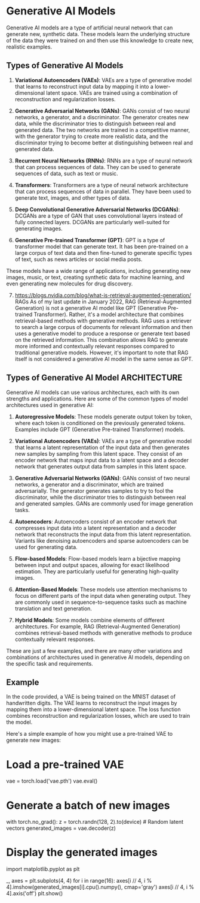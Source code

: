 # Generative AI Models

Generative AI models are a type of artificial neural network that can generate new, synthetic data. These models learn the underlying structure of the data they were trained on and then use this knowledge to create new, realistic examples.

## Types of Generative AI Models

1. **Variational Autoencoders (VAEs)**: VAEs are a type of generative model that learns to reconstruct input data by mapping it into a lower-dimensional latent space. VAEs are trained using a combination of reconstruction and regularization losses.

2. **Generative Adversarial Networks (GANs)**: GANs consist of two neural networks, a generator, and a discriminator. The generator creates new data, while the discriminator tries to distinguish between real and generated data. The two networks are trained in a competitive manner, with the generator trying to create more realistic data, and the discriminator trying to become better at distinguishing between real and generated data.

3. **Recurrent Neural Networks (RNNs)**: RNNs are a type of neural network that can process sequences of data. They can be used to generate sequences of data, such as text or music.

4. **Transformers**: Transformers are a type of neural network architecture that can process sequences of data in parallel. They have been used to generate text, images, and other types of data.

5. **Deep Convolutional Generative Adversarial Networks (DCGANs)**: DCGANs are a type of GAN that uses convolutional layers instead of fully connected layers. DCGANs are particularly well-suited for generating images.

6. **Generative Pre-trained Transformer (GPT)**: GPT is a type of transformer model that can generate text. It has been pre-trained on a large corpus of text data and then fine-tuned to generate specific types of text, such as news articles or social media posts.

These models have a wide range of applications, including generating new images, music, or text, creating synthetic data for machine learning, and even generating new molecules for drug discovery.

7. https://blogs.nvidia.com/blog/what-is-retrieval-augmented-generation/ RAGs
As of my last update in January 2022, RAG (Retrieval-Augmented Generation) is not a generative AI model like GPT (Generative Pre-trained Transformer). Rather, it's a model architecture that combines retrieval-based methods with generative methods. RAG uses a retriever to search a large corpus of documents for relevant information and then uses a generative model to produce a response or generate text based on the retrieved information. This combination allows RAG to generate more informed and contextually relevant responses compared to traditional generative models. However, it's important to note that RAG itself is not considered a generative AI model in the same sense as GPT.

## Types of Generative AI Model ARCHITECTURE


Generative AI models can use various architectures, each with its own strengths and applications. Here are some of the common types of model architectures used in generative AI:

1. **Autoregressive Models**: These models generate output token by token, where each token is conditioned on the previously generated tokens. Examples include GPT (Generative Pre-trained Transformer) models.

2. **Variational Autoencoders (VAEs)**: VAEs are a type of generative model that learns a latent representation of the input data and then generates new samples by sampling from this latent space. They consist of an encoder network that maps input data to a latent space and a decoder network that generates output data from samples in this latent space.

3. **Generative Adversarial Networks (GANs)**: GANs consist of two neural networks, a generator and a discriminator, which are trained adversarially. The generator generates samples to try to fool the discriminator, while the discriminator tries to distinguish between real and generated samples. GANs are commonly used for image generation tasks.

4. **Autoencoders**: Autoencoders consist of an encoder network that compresses input data into a latent representation and a decoder network that reconstructs the input data from this latent representation. Variants like denoising autoencoders and sparse autoencoders can be used for generating data.

5. **Flow-based Models**: Flow-based models learn a bijective mapping between input and output spaces, allowing for exact likelihood estimation. They are particularly useful for generating high-quality images.

6. **Attention-Based Models**: These models use attention mechanisms to focus on different parts of the input data when generating output. They are commonly used in sequence-to-sequence tasks such as machine translation and text generation.

7. **Hybrid Models**: Some models combine elements of different architectures. For example, RAG (Retrieval-Augmented Generation) combines retrieval-based methods with generative methods to produce contextually relevant responses.

These are just a few examples, and there are many other variations and combinations of architectures used in generative AI models, depending on the specific task and requirements.


## Example

In the code provided, a VAE is being trained on the MNIST dataset of handwritten digits. The VAE learns to reconstruct the input images by mapping them into a lower-dimensional latent space. The loss function combines reconstruction and regularization losses, which are used to train the model.

Here's a simple example of how you might use a pre-trained VAE to generate new images:

# Load a pre-trained VAE
vae = torch.load('vae.pth')
vae.eval()

# Generate a batch of new images
with torch.no_grad():
    z = torch.randn(128, 2).to(device)  # Random latent vectors
    generated_images = vae.decoder(z)

# Display the generated images
import matplotlib.pyplot as plt

_, axes = plt.subplots(4, 4)
for i in range(16):
    axes[i // 4, i % 4].imshow(generated_images[i].cpu().numpy(), cmap='gray')
    axes[i // 4, i % 4].axis('off')
plt.show()


